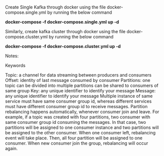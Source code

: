 Create Single Kafka through docker using the file docker-compose.single.yml by running the below command

**docker-compose -f docker-compose.single.yml up -d**

Similarly, create kafka cluster through docker using the file docker-compose.cluster.yml by running the below command

**docker-compose -f docker-compose.cluster.yml up -d**

Notes:

Keywords

Topic: a channel for data streaming between producers and consumers
Offset: identity of last message consumed by consumer
Partitions: one topic can be divided into multiple partitions can be shared to consumers of same group
Key: any unique identifier to identify your message
Message: any unique identifier to identify your message
Multiple instance of same service must have same consumer group id, whereas different services must have different consumer group id to receive messages.
Partition rebalancing happens automatically, whenever consumer join and leave. For example, if a topic was created with four partitions, two consumer with same consumer group id consuming the messages. In that case, two partitions will be assigned to one consumer instance and two partitions will be assigned to the other consumer. When one consumer left, rebalancing event will take place. Then, all four partition will be assigned to one consumer. When new consumer join the group, rebalancing will occur again.
